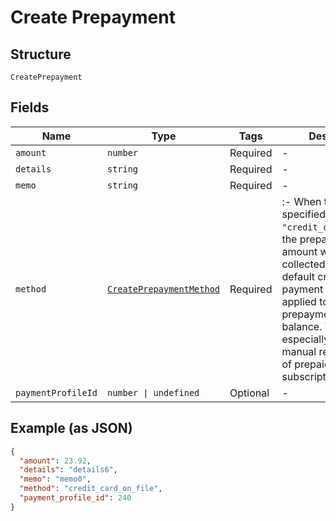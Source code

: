 
# Create Prepayment

## Structure

`CreatePrepayment`

## Fields

| Name | Type | Tags | Description |
|  --- | --- | --- | --- |
| `amount` | `number` | Required | - |
| `details` | `string` | Required | - |
| `memo` | `string` | Required | - |
| `method` | [`CreatePrepaymentMethod`](../../doc/models/create-prepayment-method.md) | Required | :- When the `method` specified is `"credit_card_on_file"`, the prepayment amount will be collected using the default credit card payment profile and applied to the prepayment account balance. This is especially useful for manual replenishment of prepaid subscriptions. |
| `paymentProfileId` | `number \| undefined` | Optional | - |

## Example (as JSON)

```json
{
  "amount": 23.92,
  "details": "details6",
  "memo": "memo0",
  "method": "credit_card_on_file",
  "payment_profile_id": 240
}
```

